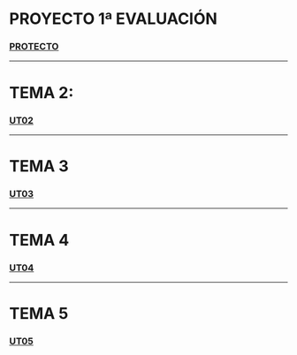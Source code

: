 # PROYECTO 1ª EVALUACIÓN
### [PROTECTO](./Proyecto1/Documentacion.md)
---
# TEMA 2:
### [UT02](./ut02/)

---
# TEMA 3
### [UT03](./ut03/index.md)

---
# TEMA 4
### [UT04](./ut04/index.md)

---
# TEMA 5
### [UT05](./ut05/index.md)